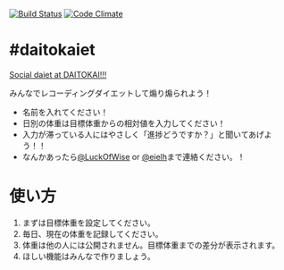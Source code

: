 [![Build Status](https://travis-ci.org/LuckOfWise/daitokaiet.png)](https://travis-ci.org/LuckOfWise/daitokaiet)
[![Code Climate](https://codeclimate.com/github/LuckOfWise/daitokaiet.png)](https://codeclimate.com/github/LuckOfWise/daitokaiet)

# #daitokaiet

[Social daiet at DAITOKAI!!!](http://daitokaiet.herokuapp.com/)

みんなでレコーディングダイエットして煽り煽られよう！

* 名前を入れてください！
* 日別の体重は目標体重からの相対値を入力してください！
* 入力が滞っている人にはやさしく「進捗どうですか？」と聞いてあげよう！！
* なんかあったら[@LuckOfWise](https://twitter.com/LuckOfWise) or [@eielh](https://twitter.com/eielh)まで連絡ください。！

# 使い方

1. まずは目標体重を設定してください。
2. 毎日、現在の体重を記録してください。
3. 体重は他の人には公開されません。目標体重までの差分が表示されます。
4. ほしい機能はみんなで作りましょう。
